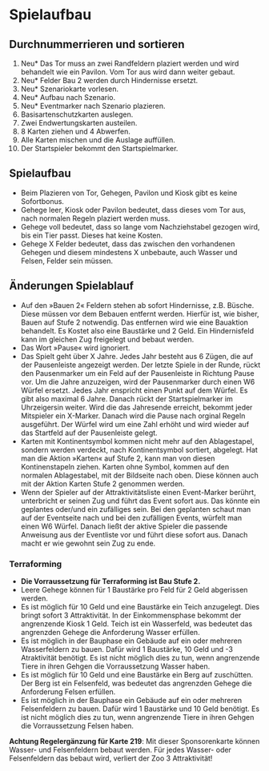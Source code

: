 # Spielaufbau

## Durchnummerrieren und sortieren

1. Neu* Das Tor muss an zwei Randfeldern plaziert werden und wird behandelt wie ein Pavilon. Vom Tor aus wird dann weiter gebaut.
1. Neu* Felder Bau 2 werden durch Hindernisse ersetzt.
1. Neu* Szenariokarte vorlesen.
1. Neu* Aufbau nach Szenario.     
1. Neu* Eventmarker nach Szenario plazieren.
1. Basisartenschutzkarten auslegen.
1. Zwei Endwertungskarten austeilen.
1. 8 Karten ziehen und 4 Abwerfen.
1. Alle Karten mischen und die Auslage auffüllen.
1. Der Startspieler bekommt den Startspielmarker.

## Spielaufbau

- Beim Plazieren von Tor, Gehegen, Pavilon und Kiosk gibt es keine Sofortbonus.
- Gehege leer, Kiosk oder Pavilon bedeutet, dass dieses vom Tor aus, nach normalen Regeln plaziert werden muss.
- Gehege voll bedeutet, dass so lange vom Nachziehstabel gezogen wird, bis ein Tier passt. Dieses hat keine Kosten.
- Gehege X Felder bedeutet, dass das zwischen den vorhandenen Gehegen und diesem mindestens X unbebaute, auch Wasser und Felsen, Felder sein müssen. 

## Änderungen Spielablauf

- Auf den »Bauen 2« Feldern stehen ab sofort Hindernisse, z.B. Büsche. Diese müssen vor dem Bebauen entfernt werden. Hierfür ist, wie bisher, Bauen auf Stufe 2           notwendig. Das entfernen wird wie eine Bauaktion behandelt. Es Kostet also eine Baustärke und 2 Geld. Ein Hindernisfeld kann im gleichen Zug freigelegt und bebaut       werden.
- Das Wort »Pause« wird ignoriert.
- Das Spielt geht über X Jahre. Jedes Jahr besteht aus 6 Zügen, die auf der Pausenleiste angezeigt werden. 
  Der letzte Spiele in der Runde, rückt den Pausenmarker um ein Feld auf der Pausenleiste in Richtung Pause vor. Um die Jahre anzuzeigen, wird der Pausenmarker
  durch einen W6 Würfel ersetzt. Jedes Jahr enspricht einen Punkt auf dem Würfel. Es gibt also maximal 6 Jahre. Danach rückt der Startspielmarker im Uhrzeigersin
  weiter. 
  Wird die das Jahresende erreicht, bekommt jeder Mitspieler ein X-Marker. Danach wird die Pause nach orginal Regeln ausgeführt. Der Würfel wird um eine Zahl erhöht
  und wird wieder auf das Startfeld auf der Pausenleiste gelegt.
- Karten mit Kontinentsymbol kommen nicht mehr auf den Ablagestapel, sondern werden verdeckt, nach Kontinentsymbol sortiert, abgelegt. Hat man die Aktion »Karten«         auf Stufe 2, kann man von diesen Kontinenstapeln ziehen. Karten ohne Symbol, kommen auf den normalen Ablagestabel, mit der Bildseite nach oben. Diese können 
  auch mit der Aktion Karten Stufe 2 genommen werden.
- Wenn der Spieler auf der Attraktivitätsliste einen Event-Marker berührt, unterbricht er seinen Zug und führt das Event sofort aus. Das könnte ein geplantes             oder/und ein zufälliges sein. Bei den geplanten schaut man auf der Eventseite nach und bei den zufälligen Events, würfelt man einen W6 Würfel. Danach ließt der         aktive Spieler die passende Anweisung aus der Eventliste vor und führt diese sofort aus. Danach macht er wie gewohnt sein Zug zu ende.
      
      
     

### Terraforming

- **Die Vorraussetzung für Terraforming ist Bau Stufe 2.**
- Leere Gehege können für 1 Baustärke pro Feld für 2 Geld abgerissen werden.
- Es ist möglich für 10 Geld und eine Baustärke ein Teich anzugelegt. Dies bringt sofort 3 Attraktivität. In der Einkommensphase bekommt der angrenzende Kiosk 1 Geld.     Teich ist ein Wasserfeld, was bedeutet das angrenzden Gehege die Anforderung Wasser erfüllen.
- Es ist möglich in der Bauphase ein Gebäude auf ein oder mehreren Wasserfeldern zu bauen. Dafür wird 1 Baustärke, 10 Geld und -3 Atraktivität benötigt. Es ist nicht 
  möglich dies zu tun, wenn angrenzende Tiere in ihren Gehgen die Vorraussetzung  Wasser haben.
- Es ist möglich für 10 Geld und eine Baustärke ein Berg auf zuschütten. Der Berg ist ein Felsenfeld, was bedeutet das angrenzden Gehege die Anforderung Felsen           erfüllen.
- Es ist möglich in der Bauphase ein Gebäude auf ein oder mehreren Felsenfeldern zu bauen. Dafür wird 1 Baustärke und 10 Geld benötigt. Es ist nicht 
  möglich dies zu tun, wenn angrenzende Tiere in ihren Gehgen die Vorraussetzung  Felsen haben.


**Achtung Regelergänzung für Karte 219**: Mit dieser Sponsorenkarte können Wasser- und Felsenfeldern bebaut werden. Für jedes Wasser- oder Felsenfeldern das bebaut wird, verliert der Zoo 3 Attraktivität!



